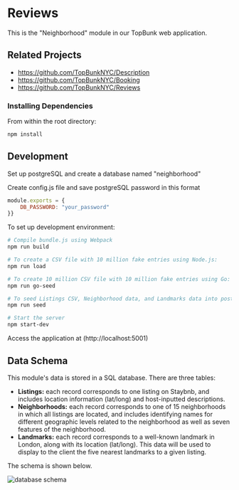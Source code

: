 # Reviews
This is the "Neighborhood" module in our TopBunk web application.


## Related Projects

  - https://github.com/TopBunkNYC/Description
  - https://github.com/TopBunkNYC/Booking
  - https://github.com/TopBunkNYC/Reviews

### Installing Dependencies

From within the root directory:

```sh
npm install
```

## Development
Set up postgreSQL and create a database named "neighborhood"

Create config.js file and save postgreSQL password in this format
```js
module.exports = {
	DB_PASSWORD: "your_password"
}}
```

To set up development environment:
```sh
# Compile bundle.js using Webpack
npm run build

# To create a CSV file with 10 million fake entries using Node.js:
npm run load

# To create 10 million CSV file with 10 million fake entries using Go:
npm run go-seed

# To seed Listings CSV, Neighborhood data, and Landmarks data into postgreSQL database:
npm run seed

# Start the server
npm start-dev
```

Access the application at (http://localhost:5001)


## Data Schema
This module's data is stored in a SQL database. There are three tables: 
* **Listings:** each record corresponds to one listing on Staybnb, and includes location information (lat/long) and host-inputted descriptions.
* **Neighborhoods:** each record corresponds to one of 15 neighborhoods in which all listings are located, and includes identifying names for different geographic levels related to the neighborhood as well as seven features of the neighborhood.
* **Landmarks:** each record corresponds to a well-known landmark in London, along with its location (lat/long). This data will be used to display to the client the five nearest landmarks to a given listing.

The schema is shown below.

![database schema](https://www.lucidchart.com/publicSegments/view/853181f4-358a-498e-ac6f-e406d5e1e8a9/image.png)
